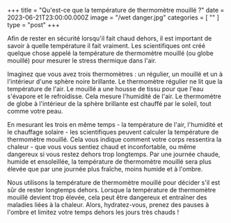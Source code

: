 +++
title = "Qu'est-ce que la température de thermomètre mouillé ?"
date = 2023-06-21T23:00:00.000Z
image = "/wet danger.jpg"
categories = [ "" ]
type = "post"
+++

Afin de rester en sécurité lorsqu'il fait chaud dehors, il est important de savoir à quelle température il fait vraiment. Les scientifiques ont créé quelque chose appelé la température de thermomètre mouillé (ou globe mouillé) pour mesurer le stress thermique dans l'air.

Imaginez que vous avez trois thermomètres : un régulier, un mouillé et un à l'intérieur d'une sphère noire brillante. Le thermomètre régulier ne lit que la température de l'air. Le mouillé a une housse de tissu pour que l'eau s'évapore et le refroidisse. Cela mesure l'humidité de l'air. Le thermomètre de globe à l'intérieur de la sphère brillante est chauffé par le soleil, tout comme votre peau.

En mesurant les trois en même temps - la température de l'air, l'humidité et le chauffage solaire - les scientifiques peuvent calculer la température de thermomètre mouillé. Cela vous indique comment votre corps ressentira la chaleur - que vous vous sentiez chaud et inconfortable, ou même dangereux si vous restez dehors trop longtemps. Par une journée chaude, humide et ensoleillée, la température de thermomètre mouillé sera plus élevée que par une journée plus fraîche, moins humide et à l'ombre.

Nous utilisons la température de thermomètre mouillé pour décider s'il est sûr de rester longtemps dehors. Lorsque la température de thermomètre mouillé devient trop élevée, cela peut être dangereux et entraîner des maladies liées à la chaleur. Alors, hydratez-vous, prenez des pauses à l'ombre et limitez votre temps dehors les jours très chauds !
